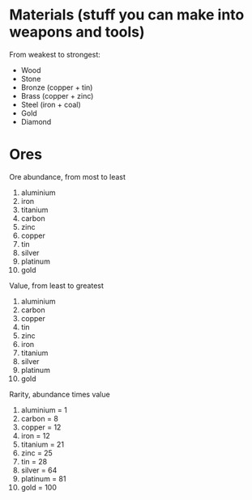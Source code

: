 Materials (stuff you can make into weapons and tools)
============================================================

From weakest to strongest:

- Wood
- Stone
- Bronze (copper + tin)
- Brass (copper + zinc)
- Steel (iron + coal)
- Gold
- Diamond

Ores
============================================================

Ore abundance, from most to least

1. aluminium
2. iron
3. titanium
4. carbon
5. zinc
6. copper
7. tin
8. silver
9. platinum
10. gold

Value, from least to greatest

1. aluminium
2. carbon
3. copper
4. tin
5. zinc
6. iron
7. titanium
8. silver
9. platinum
10. gold

Rarity, abundance times value

1. aluminium = 1
2. carbon = 8
3. copper = 12
4. iron = 12
5. titanium = 21
6. zinc = 25
7. tin = 28
8. silver = 64
9. platinum = 81
10. gold = 100
